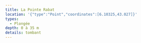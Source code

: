 ```yaml
---
title: La Pointe Rabat
location: '{"type":"Point","coordinates":[6.10325,43.027]}'
types:
  - Plongée
depth: 0 à 35 m
details: tombant
---
```


